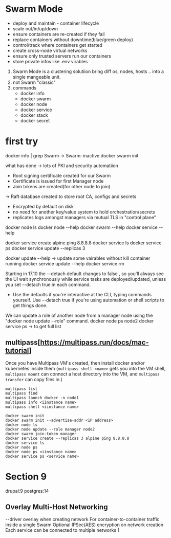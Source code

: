 
# Swarm Mode

- deploy and maintain - container lifecycle
- scale out/in/up/down
- ensure containers are re-created if they fail
- replace containers without downtime(blue/green deploy)
- control/track where containers get started
- create cross-node virtual networks
- ensure only trusted servers run our containers
- store private infos like .env virables

1. Swarm Mode is a clustering solutiion bring diff os, nodes, hosts .. into a single mangeable unit.
2. not Swarm "classic"
3. commands
   - docker info
   - docker swarm
   - docker node
   - docker service
   - docker stack
   - docker secret

# first try

docker info | grep Swarm ->  Swarm: inactive
docker swarm init

what has done
-> lots of PKI and security automatiion
  - Root signing certificate created for our Swarm
  - Certificate is issued for first Manager node
  - Join tokens are created(for other node to join)

-> Raft database created to store root CA, configs and secrets
  - Encrypted by default on disk
  - no need for another key/value system to hold orchestration/secrets
  - replicates logs amongst managers via mutual TLS in "control plane"

docker node ls
docker node --help
docker swarm --help
docker service --help

docker service create alpine ping 8.8.8.8
docker service ls
docker service ps <name>
docker service update <ID> --replicas 3

docker update --help   -> update some vairables without kill container running
docker service update --help
docker service rm <name>

Starting in 17.10 the --detach  default changes to false , so you'll always see the UI wait synchronously while service tasks are deployed/updated, unless you set --detach true  in each command.

- Use the defaults if you're interactive at the CLI, typing commands yourself.
Use --detach true  if you're using automation or shell scripts to get things done.

We can update a role of another node from a manager node using the "docker node update --role" command.
docker node ps node2
docker service ps <service name> -> to get full list


## multipass[https://multipass.run/docs/mac-tutorial]
Once you have Multipass VM's created, then install docker and/or kubernetes inside them (`multipass shell <name>` gets you into the VM shell, `multipass mount` can connect a host directory into the VM, and `multipass transfer` can copy files in.)

```
multipass list
multipass find
multipass launch docker -n node1
multipass info <iinstance name>
multipass shell <iinstance name>

docker swarm init
docker swarm init --advertise-addr <IP address>
docker node ls
docker node update --role manager node2
docker swarm join-token manager
docker service create --replicas 3 alpine ping 8.8.8.8
docker service ls
docker node ps
docker node ps <iinstance name>
docker service ps <service name>
```

# Section 9
drupal:9
postgres:14

## Overlay Multi-Host Networking
 --driver overlay when creating network
 For container-to-container traffic inside a single Swarm
 Optional IPSec(AES) encryption on network creation
 Each service can be connected to multiple networks
 1